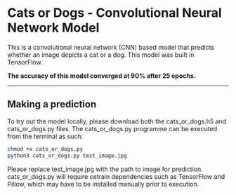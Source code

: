 # Cats or Dogs - Convolutional Neural Network Model
This is a convolutional neural network (CNN) based model that predicts whether an image depicts a cat or a dog. This model was built in TensorFlow.

**The accuracy of this model converged at 90% after 25 epochs.**

<hr>

## Making a prediction
To try out the model locally, please download both the cats_or_dogs.h5 and cats_or_dogs.py files. The cats_or_dogs.py programme can be executed from the terminal as such:
```bash
chmod +x cats_or_dogs.py
python3 cats_or_dogs.py test_image.jpg
```
Please replace test_image.jpg with the path to image for prediction. cats_or_dogs.py will require cetrain dependencies such as TensorFlow and Pillow, which may have to be installed manually prior to execution.
